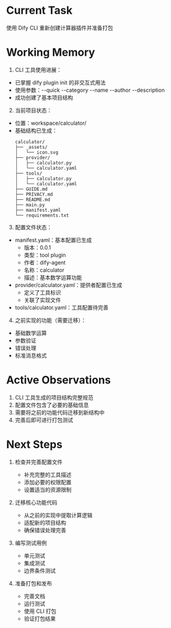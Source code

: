 # Current Task
使用 Dify CLI 重新创建计算器插件并准备打包

# Working Memory
1. CLI 工具使用进展：
- 已掌握 dify plugin init 的非交互式用法
- 使用参数：--quick --category --name --author --description
- 成功创建了基本项目结构

2. 当前项目状态：
- 位置：workspace/calculator/
- 基础结构已生成：
  ```
  calculator/
  ├── _assets/
  │   └── icon.svg
  ├── provider/
  │   ├── calculator.py
  │   └── calculator.yaml
  ├── tools/
  │   ├── calculator.py
  │   └── calculator.yaml
  ├── GUIDE.md
  ├── PRIVACY.md
  ├── README.md
  ├── main.py
  ├── manifest.yaml
  └── requirements.txt
  ```

3. 配置文件状态：
- manifest.yaml：基本配置已生成
  - 版本：0.0.1
  - 类型：tool plugin
  - 作者：dify-agent
  - 名称：calculator
  - 描述：基本数学运算功能
- provider/calculator.yaml：提供者配置已生成
  - 定义了工具标识
  - 关联了实现文件
- tools/calculator.yaml：工具配置待完善

4. 之前实现的功能（需要迁移）：
- 基础数学运算
- 参数验证
- 错误处理
- 标准消息格式

# Active Observations
1. CLI 工具生成的项目结构完整规范
2. 配置文件包含了必要的基础信息
3. 需要将之前的功能代码迁移到新结构中
4. 完善后即可进行打包测试

# Next Steps
1. 检查并完善配置文件
   - 补充完整的工具描述
   - 添加必要的权限配置
   - 设置适当的资源限制

2. 迁移核心功能代码
   - 从之前的实现中提取计算逻辑
   - 适配新的项目结构
   - 确保错误处理完善

3. 编写测试用例
   - 单元测试
   - 集成测试
   - 边界条件测试

4. 准备打包和发布
   - 完善文档
   - 运行测试
   - 使用 CLI 打包
   - 验证打包结果